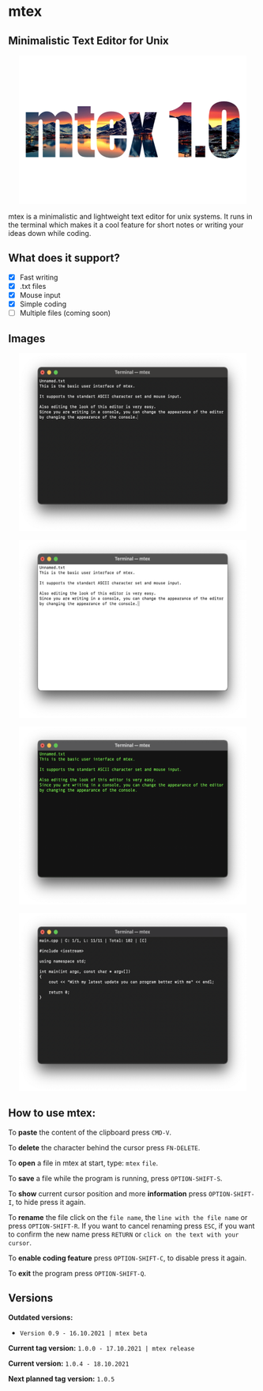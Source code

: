 # mtex

## Minimalistic Text Editor for Unix ##


<p align="center">
  <img width="460" height="300" src="/Images/logo_mtex_1_0.png">
</p>


mtex is a minimalistic and lightweight text editor for unix systems. It runs in the terminal which makes it a cool feature for short notes or writing your ideas down while coding.

## What does it support? ##

- [x] Fast writing
- [x] .txt files
- [x] Mouse input
- [x] Simple coding
- [ ] Multiple files (coming soon)

## Images ##

<p align="center">
  <img width="460" height="360" src="/Images/mtex_view_1_0.png">
</p>
<p align="center">
  <img width="460" height="360" src="/Images/mtex_view_1_0(2).png">
</p>
<p align="center">
  <img width="460" height="360" src="/Images/mtex_view_1_0(3).png">
</p>
<p align="center">
  <img width="460" height="360" src="/Images/mtex_view_1_0_4.png">
</p>

## How to use mtex: ##

To **paste** the content of the clipboard press `CMD-V`.

To **delete** the character behind the cursor press `FN-DELETE`.

To **open** a file in mtex at start, type: `mtex` `file`.

To **save** a file while the program is running, press `OPTION-SHIFT-S`.

To **show** current cursor position and more **information** press `OPTION-SHIFT-I`, to
hide press it again.

To **rename** the file click on the `file name`, the `line with the file name` or
press `OPTION-SHIFT-R`. If you want to cancel renaming press `ESC`, if you want
to confirm the new name press `RETURN` or `click on the text with your cursor`.

To **enable coding feature** press `OPTION-SHIFT-C`, to disable press it again.

To **exit** the program press `OPTION-SHIFT-Q`.

## Versions ##
**Outdated versions:**

* `Version 0.9 - 16.10.2021 | mtex beta`

**Current tag version:** `1.0.0 - 17.10.2021 | mtex release`

**Current version:** `1.0.4 - 18.10.2021`

**Next planned tag version:** `1.0.5`
